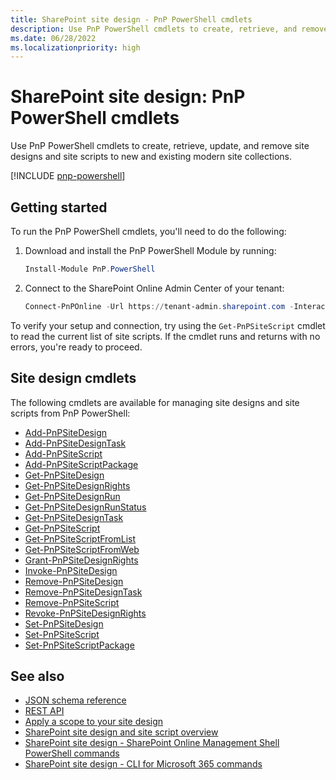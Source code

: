 ```yaml
---
title: SharePoint site design - PnP PowerShell cmdlets
description: Use PnP PowerShell cmdlets to create, retrieve, and remove site designs and site scripts.
ms.date: 06/28/2022
ms.localizationpriority: high
---
```


# SharePoint site design: PnP PowerShell cmdlets

Use PnP PowerShell cmdlets to create, retrieve, update, and remove site designs and site scripts to new and existing modern site collections.

[!INCLUDE [pnp-powershell](../../includes/snippets/open-source/pnp-powershell.md)]

## Getting started

To run the PnP PowerShell cmdlets, you'll need to do the following:

1. Download and install the PnP PowerShell Module by running:

    ```PowerShell
    Install-Module PnP.PowerShell
    ```

1. Connect to the SharePoint Online Admin Center of your tenant:

    ```PowerShell
    Connect-PnPOnline -Url https://tenant-admin.sharepoint.com -Interactive
    ```

To verify your setup and connection, try using the `Get-PnPSiteScript` cmdlet to read the current list of site scripts. If the cmdlet runs and returns with no errors, you're ready to proceed.

## Site design cmdlets

The following cmdlets are available for managing site designs and site scripts from PnP PowerShell:

- [Add-PnPSiteDesign](https://pnp.github.io/powershell/cmdlets/Add-PnPSiteDesign.html)
- [Add-PnPSiteDesignTask](https://pnp.github.io/powershell/cmdlets/Add-PnPSiteDesignTask.html)
- [Add-PnPSiteScript](https://pnp.github.io/powershell/cmdlets/Add-PnPSiteScript.html)
- [Add-PnPSiteScriptPackage](https://pnp.github.io/powershell/cmdlets/Add-PnPSiteScriptPackage.html)
- [Get-PnPSiteDesign](https://pnp.github.io/powershell/cmdlets/Get-PnPSiteDesign.html)
- [Get-PnPSiteDesignRights](https://pnp.github.io/powershell/cmdlets/Get-PnPSiteDesignRights.html)
- [Get-PnPSiteDesignRun](https://pnp.github.io/powershell/cmdlets/Get-PnPSiteDesignRun.html)
- [Get-PnPSiteDesignRunStatus](https://pnp.github.io/powershell/cmdlets/Get-PnPSiteDesignRunStatus.html)
- [Get-PnPSiteDesignTask](https://pnp.github.io/powershell/cmdlets/Get-PnPSiteDesignTask.html)
- [Get-PnPSiteScript](https://pnp.github.io/powershell/cmdlets/Get-PnPSiteScript.html)
- [Get-PnPSiteScriptFromList](https://pnp.github.io/powershell/cmdlets/Get-PnPSiteScriptFromList.html)
- [Get-PnPSiteScriptFromWeb](https://pnp.github.io/powershell/cmdlets/Get-PnPSiteScriptFromWeb.html)
- [Grant-PnPSiteDesignRights](https://pnp.github.io/powershell/cmdlets/Grant-PnPSiteDesignRights.html)
- [Invoke-PnPSiteDesign](https://pnp.github.io/powershell/cmdlets/Invoke-PnPSiteDesign.html)
- [Remove-PnPSiteDesign](https://pnp.github.io/powershell/cmdlets/Remove-PnPSiteDesign.html)
- [Remove-PnPSiteDesignTask](https://pnp.github.io/powershell/cmdlets/Remove-PnPSiteDesignTask.html)
- [Remove-PnPSiteScript](https://pnp.github.io/powershell/cmdlets/Remove-PnPSiteScript.html)
- [Revoke-PnPSiteDesignRights](https://pnp.github.io/powershell/cmdlets/Revoke-PnPSiteDesignRights.html)
- [Set-PnPSiteDesign](https://pnp.github.io/powershell/cmdlets/Set-PnPSiteDesign.html)
- [Set-PnPSiteScript](https://pnp.github.io/powershell/cmdlets/Set-PnPSiteScript.html)
- [Set-PnPSiteScriptPackage](https://pnp.github.io/powershell/cmdlets/Set-PnPSiteScriptPackage.html)

## See also

- [JSON schema reference](site-design-json-schema.md)
- [REST API](site-design-rest-api.md)
- [Apply a scope to your site design](site-design-scoping.md)
- [SharePoint site design and site script overview](site-design-overview.md)
- [SharePoint site design - SharePoint Online Management Shell PowerShell commands](site-design-powershell.md)
- [SharePoint site design - CLI for Microsoft 365 commands](site-design-o365cli.md)
